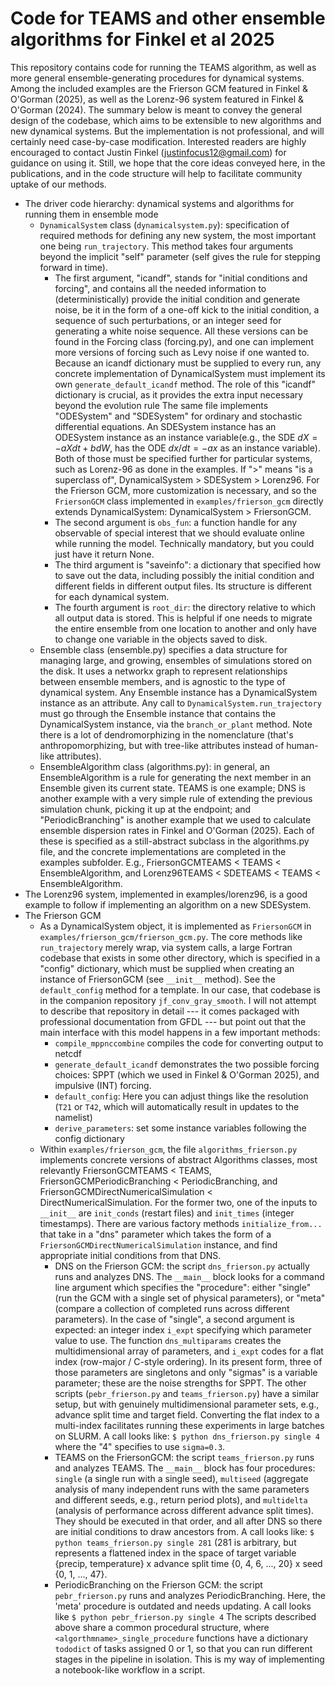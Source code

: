 # Code for TEAMS and other ensemble algorithms for Finkel et al 2025
 This repository contains code for running the TEAMS algorithm, as well as more general ensemble-generating procedures for dynamical systems. Among the included examples are the Frierson GCM featured in Finkel & O'Gorman (2025), as well as the Lorenz-96 system featured in Finkel & O'Gorman (2024). The summary below is meant to convey the general design of the codebase, which aims to be extensible to new algorithms and new dynamical systems. But the implementation is not professional, and will certainly need case-by-case modification. Interested readers are highly encouraged to contact Justin Finkel (justinfocus12@gmail.com) for guidance on using it. Still, we hope that the core ideas conveyed here, in the publications, and in the code structure will help to facilitate community uptake of our methods. 

- The driver code hierarchy: dynamical systems and algorithms for running them in ensemble mode
    * `DynamicalSystem` class (`dynamicalsystem.py`): specification of required methods for defining any new system, the most important one being `run_trajectory`. This method takes four arguments beyond the implicit "self" parameter (self gives the rule for stepping forward in time).
        - The first argument, "icandf", stands for "initial conditions and forcing", and contains all the needed information to (deterministically) provide the initial condition and generate noise, be it in the form of a one-off kick to the initial condition, a sequence of such perturbations, or an integer seed for generating a white noise sequence. All these versions can be found in the Forcing class (forcing.py), and one can implement more versions of forcing such as Levy noise if one wanted to. Because an icandf dictionary must be supplied to every run, any concrete implementation of DynamicalSystem must implement its own `generate_default_icandf` method. The role of this "icandf" dictionary is crucial, as it provides the extra input necessary beyond the evolution rule The same file implements "ODESystem" and "SDESystem" for ordinary and stochastic differential equations. An SDESystem instance has an ODESystem instance as an instance variable(e.g., the SDE $dX = -aX dt + b dW$, has the ODE $dx/dt = -ax$ as an instance variable). Both of those must be specified further for particular systems, such as Lorenz-96 as done in the examples. If ">" means "is a superclass of", DynamicalSystem > SDESystem > Lorenz96. For the Frierson GCM, more customization is necessary, and so the `FriersonGCM` class implemented in `examples/frierson_gcm` directly extends DynamicalSystem: DynamicalSystem > FriersonGCM. 
        + The second argument is `obs_fun`: a function handle for any observable of special interest that we should evaluate online while running the model. Technically mandatory, but you could just have it return None. 
        + The third argument is "saveinfo": a dictionary that specified how to save out the data, including possibly the initial condition and different fields in different output files. Its structure is different for each dynamical system. 
        + The fourth argument is `root_dir`: the directory relative to which all output data is stored. This is helpful if one needs to migrate the entire ensemble from one location to another and only have to change one variable in the objects saved to disk. 
    * Ensemble class (ensemble.py) specifies a data structure for managing large, and growing, ensembles of simulations stored on the disk. It uses a networkx graph to represent relationships between ensemble members, and is agnostic to the type of dynamical system. Any Ensemble instance has a DynamicalSystem instance as an attribute. Any call to `DynamicalSystem.run_trajectory` must go through the Ensemble instance that contains the DynamicalSystem instance, via the `branch_or_plant` method. Note there is a lot of dendromorphizing in the nomenclature (that's anthropomorphizing, but with tree-like attributes instead of human-like attributes). 
    * EnsembleAlgorithm class (algorithms.py): in general, an EnsembleAlgorithm is a rule for generating the next member in an Ensemble given its current state. TEAMS is one example; DNS is another example with a very simple rule of extending the previous simulation chunk, picking it up at the endpoint; and "PeriodicBranching" is another example that we used to calculate ensemble dispersion rates in Finkel and O'Gorman (2025). Each of these is specified as a still-abstract subclass in the algorithms.py file, and the concrete implementations are completed in the examples subfolder. E.g., FriersonGCMTEAMS < TEAMS < EnsembleAlgorithm, and Lorenz96TEAMS < SDETEAMS < TEAMS < EnsembleAlgorithm.
- The Lorenz96 system, implemented in examples/lorenz96, is a good example to follow if implementing an algorithm on a new SDESystem. 
- The Frierson GCM
    * As a DynamicalSystem object, it is implemented as `FriersonGCM` in `examples/frierson_gcm/frierson_gcm.py`. The core methods like `run_trajectory` merely wrap, via system calls, a large Fortran codebase that exists in some other directory, which is specified in a "config" dictionary, which must be supplied when creating an instance of FriersonGCM (see `__init__` method). See the `default_config` method for a template. In our case, that codebase is in the companion repository `jf_conv_gray_smooth`. I will not attempt to describe that repository in detail --- it comes packaged with professional documentation from GFDL --- but point out that the main interface with this model happens in a few important methods:
        + `compile_mppnccombine` compiles the code for converting output to netcdf
        + `generate_default_icandf` demonstrates the two possible forcing choices: SPPT (which we used in Finkel & O'Gorman 2025), and impulsive (INT) forcing. 
        + `default_config`: Here you can adjust things like the resolution (`T21` or `T42`, which will automatically result in updates to the namelist)
        + `derive_parameters`: set some instance variables following the config dictionary
    * Within `examples/frierson_gcm`, the file `algorithms_frierson.py` implements concrete versions of abstract Algorithms classes, most relevantly FriersonGCMTEAMS < TEAMS, FriersonGCMPeriodicBranching < PeriodicBranching, and FriersonGCMDirectNumericalSimulation < DirectNumericalSimulation. For the former two, one of the inputs to `__init__` are `init_conds` (restart files) and `init_times` (integer timestamps). There are various factory methods `initialize_from...` that take in a "dns" parameter which takes the form of a `FriersonGCMDirectNumericalSimulation` instance, and find appropriate initial conditions from that DNS. 
        + DNS on the Frierson GCM: the script `dns_frierson.py` actually runs and analyzes DNS. The `__main__` block looks for a command line argument which specifies the "procedure": either "single" (run the GCM with a single set of physical parameters), or "meta" (compare a collection of completed runs across different parameters). In the case of "single", a second argument is expected: an integer index `i_expt` specifying which parameter value to use. The function `dns_multiparams` creates the multidimensional array of parameters, and `i_expt` codes for a flat index (row-major / C-style ordering). In its present form, three of those parameters are singletons and only "sigmas" is a variable parameter; these are the noise strengths for SPPT. The other scripts (`pebr_frierson.py` and `teams_frierson.py`) have a similar setup, but with genuinely multidimensional parameter sets, e.g., advance split time and target field. Converting the flat index to a multi-index facilitates running these experiments in large batches on SLURM. A call looks like:
            `$ python dns_frierson.py single 4`
            where the "4" specifies to use `sigma=0.3`.
        + TEAMS on the FriersonGCM: the script `teams_frierson.py` runs and analyzes TEAMS. The `__main__` block has four procedures: `single` (a single run with a single seed), `multiseed` (aggregate analysis of many independent runs with the same parameters and different seeds, e.g., return period plots), and `multidelta` (analysis of performance across different advance split times). They should be executed in that order, and all after DNS so there are initial conditions to draw ancestors from. A call  looks like:
            `$ python teams_frierson.py single 281`
            (281 is arbitrary, but represents a flattened index in the space of target variable {precip, temperature} x advance split time {0, 4, 6, ..., 20} x seed {0, 1, ..., 47}. 
        + PeriodicBranching on the Frierson GCM: the script `pebr_frierson.py` runs and analyzes PeriodicBranching. Here, the 'meta' procedure is outdated and needs updating. A call looks like 
            `$ python pebr_frierson.py single 4`
            The scripts described above share a common procedural structure, where `<algorthmname>_single_procedure` functions have a dictionary `tododict` of tasks assigned 0 or 1, so that you can run different stages in the pipeline in isolation. This is my way of implementing a notebook-like workflow in a script. 
